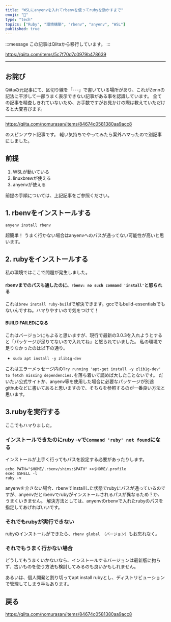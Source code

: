 ```yaml
---
title: "WSLにanyenvを入れてrbenvを使ってrubyを動かすまで"
emoji: "📝"
type: "tech"
topics: ["Ruby", "環境構築", "rbenv", "anyenv", "WSL"]
published: true
---
```


:::message
この記事はQiitaから移行しています。
:::

https://qiita.com/items/5c7f70d7c0979b478639

-----

## お詫び
Qiitaの元記事にて、区切り線を「---」で書いている場所があり、これがZennの記法に干渉して一部うまく表示できない記事がある事を認識しています。
全ての記事を精査しきれていないため、お手数ですがお見かけの際は教えていただけると大変喜びます。

-----

https://qiita.com/nomurasan/items/84674c0581380aa9acc8

のスピンアウト記事です。
軽い気持ちでやってみたら案外ハマったので別記事にしました。

## 前提
1. WSLが動いている
1. linuxbrewが使える
1. anyenvが使える

前提の手順については、上記記事をご参照ください。

## 1. rbenvをインストールする
```
anyenv install rbenv
```

超簡単！
うまく行かない場合はanyenvへのパスが通ってない可能性が高いと思います。

## 2. rubyをインストールする
私の環境ではここで問題が発生しました。

#### rbenvまでのパスも通したのに、`rbenv: no such command 'install'`と怒られる
これは`brew install ruby-build`で解決できます。gccでもbuild-essentialsでもないんですね。ハマりやすいので気をつけて！

#### BUILD FAILEDになる
これはバージョンにもよると思いますが、現行で最新の3.0.3を入れようとすると「パッケージが足りてないので入れてね」と怒られていました。
私の環境で足りなかったのは以下の通り。

- `sudo apt install -y zlib1g-dev`

これはエラーメッセージ内の`Try running 'apt-get install -y zlib1g-dev' to fetch missing dependencies.`を落ち着いて読めば大したことないです。
だいたい公式サイトか、anyenv等を使用した場合に必要なパッケージが別途githubなどに書いてあると思いますので、そちらを参照するのが一番良い方法と思います。

## 3.rubyを実行する
ここでもハマりました。

### インストールできたのにruby -vで`Command 'ruby' not found`になる
インストールが上手く行ってもパスを設定する必要があったりします。

```
echo PATH="$HOME/.rbenv/shims:$PATH" >>$HOME/.profile
exec $SHELL -l
ruby -v
```

anyenvを介さない場合、rbenvでinstallした状態でrubyにパスが通っているのですが、anyenvだとrbenvでrubyがインストールされるパスが異なるため？か、うまくいきません。
解決方法としては、anyenvのrbenvで入れたrubyのパスを指定してあげればいいです。

### それでもrubyが実行できない
rubyのインストールができたら、`rbenv global （バージョン）`もお忘れなく。

### それでもうまく行かない場合
どうしてもうまくいかないなら、インストールするバージョンは最新版に拘らず、古いものを使う方法も検討してみるのも良いかもしれません。

あるいは、個人開発と割り切ってapt install rubyとし、ディストリビューションで管理してしまう手もあります。

## 戻る

https://qiita.com/nomurasan/items/84674c0581380aa9acc8


